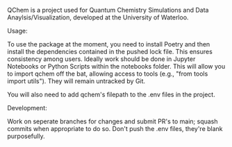 QChem is a project used for Quantum Chemistry Simulations and Data Anaylsis/Visualization, developed at the University of Waterloo.

Usage:

To use the package at the moment, you need to install Poetry and then install the dependencies contained in the pushed lock file. This ensures consistency among users. Ideally work should be done in Jupyter Notebooks or Python Scripts within the notebooks folder. This will allow you to import qchem off the bat, allowing access to tools (e.g., "from tools import utils"). They will remain untracked by Git. 

You will also need to add qchem's filepath to the .env files in the project.

Development:

Work on seperate branches for changes and submit PR's to main; squash commits when appropriate to do so. Don't push the .env files, they're blank purposefully.

